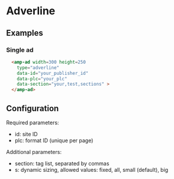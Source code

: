 <!---
Copyright 2015 The AMP HTML Authors. All Rights Reserved.

Licensed under the Apache License, Version 2.0 (the "License");
you may not use this file except in compliance with the License.
You may obtain a copy of the License at

      http://www.apache.org/licenses/LICENSE-2.0

Unless required by applicable law or agreed to in writing, software
distributed under the License is distributed on an "AS-IS" BASIS,
WITHOUT WARRANTIES OR CONDITIONS OF ANY KIND, either express or implied.
See the License for the specific language governing permissions and
limitations under the License.
-->

# Adverline

## Examples

### Single ad

```html
  <amp-ad width=300 height=250 
    type="adverline" 
    data-id="your_publisher_id" 
    data-plc="your_plc" 
    data-section="your,test,sections" >
  </amp-ad>
```

## Configuration

Required parameters:
- id: site ID
- plc: format ID (unique per page)

Additional parameters:
- section: tag list, separated by commas
- s: dynamic sizing, allowed values: fixed, all, small (default), big
